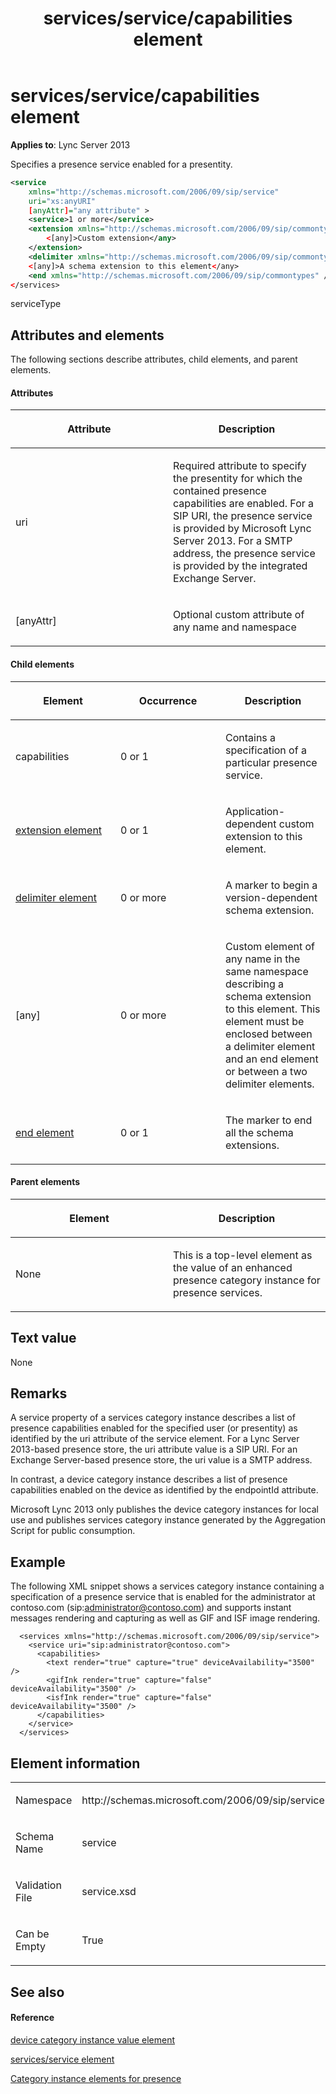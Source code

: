 ﻿---
title: services/service/capabilities element
TOCTitle: services/service/capabilities element
ms:assetid: 277af198-98a3-457a-b4cd-7cc0fa5d674b
ms:mtpsurl: https://msdn.microsoft.com/en-us/library/Dn438966(v=office.15)
ms:contentKeyID: 57094007
ms.date: 07/24/2014
mtps_version: v=office.15
dev_langs:
- xml
---

# services/service/capabilities element


**Applies to**: Lync Server 2013

Specifies a presence service enabled for a presentity.

```xml
<service 
    xmlns="http://schemas.microsoft.com/2006/09/sip/service"
    uri="xs:anyURI"
    [anyAttr]="any attribute" >
    <service>1 or more</service>
    <extension xmlns="http://schemas.microsoft.com/2006/09/sip/commontypes">
        <[any]>Custom extension</any>
    </extension>
    <delimiter xmlns="http://schemas.microsoft.com/2006/09/sip/commontypes" />
    <[any]>A schema extension to this element</any>
    <end xmlns="http://schemas.microsoft.com/2006/09/sip/commontypes" />
</services>
```

serviceType

## Attributes and elements

The following sections describe attributes, child elements, and parent elements.

#### Attributes

<table>
<colgroup>
<col style="width: 50%" />
<col style="width: 50%" />
</colgroup>
<thead>
<tr class="header">
<th><p>Attribute</p></th>
<th><p>Description</p></th>
</tr>
</thead>
<tbody>
<tr class="odd">
<td><p>uri</p></td>
<td><p>Required attribute to specify the presentity for which the contained presence capabilities are enabled. For a SIP URI, the presence service is provided by Microsoft Lync Server 2013. For a SMTP address, the presence service is provided by the integrated Exchange Server.</p></td>
</tr>
<tr class="even">
<td><p>[anyAttr]</p></td>
<td><p>Optional custom attribute of any name and namespace</p></td>
</tr>
</tbody>
</table>


#### Child elements

<table>
<colgroup>
<col style="width: 33%" />
<col style="width: 33%" />
<col style="width: 33%" />
</colgroup>
<thead>
<tr class="header">
<th><p>Element</p></th>
<th><p>Occurrence</p></th>
<th><p>Description</p></th>
</tr>
</thead>
<tbody>
<tr class="odd">
<td><p>capabilities</p></td>
<td><p>0 or 1</p></td>
<td><p>Contains a specification of a particular presence service.</p></td>
</tr>
<tr class="even">
<td><p><a href="extension-element.md">extension element</a></p></td>
<td><p>0 or 1</p></td>
<td><p>Application-dependent custom extension to this element.</p></td>
</tr>
<tr class="odd">
<td><p><a href="delimiter-element.md">delimiter element</a></p></td>
<td><p>0 or more</p></td>
<td><p>A marker to begin a version-dependent schema extension.</p></td>
</tr>
<tr class="even">
<td><p>[any]</p></td>
<td><p>0 or more</p></td>
<td><p>Custom element of any name in the same namespace describing a schema extension to this element. This element must be enclosed between a delimiter element and an end element or between a two delimiter elements.</p></td>
</tr>
<tr class="odd">
<td><p><a href="end-element.md">end element</a></p></td>
<td><p>0 or 1</p></td>
<td><p>The marker to end all the schema extensions.</p></td>
</tr>
</tbody>
</table>


#### Parent elements

<table>
<colgroup>
<col style="width: 50%" />
<col style="width: 50%" />
</colgroup>
<thead>
<tr class="header">
<th><p>Element</p></th>
<th><p>Description</p></th>
</tr>
</thead>
<tbody>
<tr class="odd">
<td><p>None</p></td>
<td><p>This is a top-level element as the value of an enhanced presence category instance for presence services.</p></td>
</tr>
</tbody>
</table>


## Text value

None

## Remarks

A service property of a services category instance describes a list of presence capabilities enabled for the specified user (or presentity) as identified by the uri attribute of the service element. For a Lync Server 2013-based presence store, the uri attribute value is a SIP URI. For an Exchange Server-based presence store, the uri value is a SMTP address.

In contrast, a device category instance describes a list of presence capabilities enabled on the device as identified by the endpointId attribute.

Microsoft Lync 2013 only publishes the device category instances for local use and publishes services category instance generated by the Aggregation Script for public consumption.

## Example

The following XML snippet shows a services category instance containing a specification of a presence service that is enabled for the administrator at contoso.com (sip:administrator@contoso.com) and supports instant messages rendering and capturing as well as GIF and ISF image rendering.

``` 
  <services xmlns="http://schemas.microsoft.com/2006/09/sip/service">
    <service uri="sip:administrator@contoso.com">
      <capabilities>
        <text render="true" capture="true" deviceAvailability="3500" />
        <gifInk render="true" capture="false" deviceAvailability="3500" />
        <isfInk render="true" capture="false" deviceAvailability="3500" />
      </capabilities>
    </service> 
  </services>
```

## Element information

<table>
<colgroup>
<col style="width: 50%" />
<col style="width: 50%" />
</colgroup>
<tbody>
<tr class="odd">
<td><p>Namespace</p></td>
<td><p>http://schemas.microsoft.com/2006/09/sip/service</p></td>
</tr>
<tr class="even">
<td><p>Schema Name</p></td>
<td><p>service</p></td>
</tr>
<tr class="odd">
<td><p>Validation File</p></td>
<td><p>service.xsd</p></td>
</tr>
<tr class="even">
<td><p>Can be Empty</p></td>
<td><p>True</p></td>
</tr>
</tbody>
</table>


## See also

#### Reference

[device category instance value element](device-category-instance-value-element.md)

[services/service element](services-service-element.md)

[Category instance elements for presence](category-instance-elements-for-presence.md)

